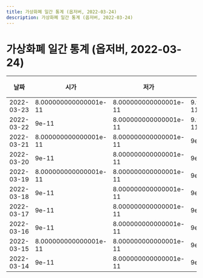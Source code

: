 ```yaml
---
title: 가상화폐 일간 통계 (옵저버, 2022-03-24)
description: 가상화폐 일간 통계 (옵저버, 2022-03-24)
---
```



가상화폐 일간 통계 (옵저버, 2022-03-24)
===

|날짜|시가|저가|고가|종가|비고|
|--|--|--|--|--|--|
|2022-03-23|8.000000000000001e-11|8.000000000000001e-11|9.999999999999999e-11|9.999999999999999e-11|    |
|2022-03-22|9e-11|8.000000000000001e-11|9.999999999999999e-11|9e-11|    |
|2022-03-21|8.000000000000001e-11|8.000000000000001e-11|9e-11|9e-11|    |
|2022-03-20|9e-11|8.000000000000001e-11|9e-11|9e-11|    |
|2022-03-19|8.000000000000001e-11|8.000000000000001e-11|9e-11|9e-11|    |
|2022-03-18|9e-11|8.000000000000001e-11|9e-11|8.000000000000001e-11|    |
|2022-03-17|9e-11|8.000000000000001e-11|9e-11|9e-11|    |
|2022-03-16|9e-11|8.000000000000001e-11|9e-11|8.000000000000001e-11|    |
|2022-03-15|8.000000000000001e-11|8.000000000000001e-11|9e-11|9e-11|    |
|2022-03-14|9e-11|8.000000000000001e-11|9e-11|9e-11|    |
